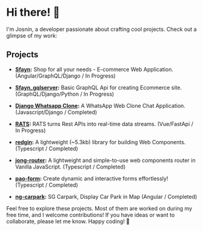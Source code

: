# Hi there! 👋

I'm Josnin, a developer passionate about crafting cool projects. Check out a glimpse of my work:

## Projects

- **[Sfayn](https://github.com/sfayn2/sfayn):** Shop for all your needs - E-commerce Web Application. (Angular/GraphQL/Django / In Progress)

- **[Sfayn_gqlserver](https://github.com/sfayn2/sfayn_gqlserver):** Basic GraphQL Api for creating Ecommerce site. (GraphQL/Django/Python / In Progress)

- **[Django Whatsapp Clone](https://github.com/codingelle/django-whatsapp-web-clone):** A WhatsApp Web Clone Chat Application. (Javascript/Django / Completed)

- **[RATS](https://github.com/rest2stream/rest2stream):** RATS turns Rest APIs into real-time data streams. (Vue/FastApi / In Progress)

- **[redgin](https://github.com/josnin/redgin):** A lightweight (~5.3kb) library for building Web Components. (Typescript / Completed)

- **[jong-router](https://github.com/josnin/jong-router):** A lightweight and simple-to-use web components router in Vanilla JavaScript. (Typescript / Completed)

- **[pao-form](https://github.com/josnin/pao-form):** Create dynamic and interactive forms effortlessly! (Typescript / Completed)

- **[ng-carpark](https://github.com/josnin/ng-carpark):** SG Carpark, Display Car Park in Map (Angular / Completed)

Feel free to explore these projects. Most of them are worked on during my free time, and I welcome contributions! If you have ideas or want to collaborate, please let me know. Happy coding! 🚀
